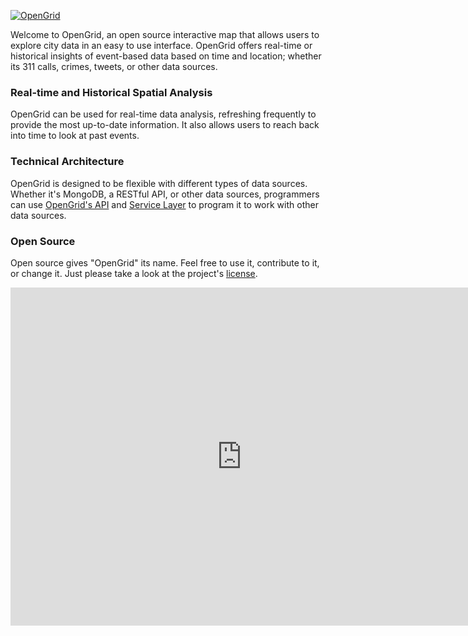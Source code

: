 [![OpenGrid](https://github.com/Chicago/opengrid/blob/dev/docs/media/OpenGrid_Logo_Horizontal_3Color.png)](https://chicago.opengrid.io/opengrid/)

<p>
Welcome to OpenGrid, an open source interactive map that allows users to explore city data in an easy to use interface. OpenGrid offers real-time or historical insights of event-based data based on time and location; whether its 311 calls, crimes, tweets, or other data sources.
</p>

<!--
This documentation provides a wide overview of OpenGrid, from how to explore data to detailed API documentation. 
n-->

### Real-time and Historical Spatial Analysis
OpenGrid can be used for real-time data analysis, refreshing frequently to provide the most up-to-date information. It also allows users to reach back into time to look at past events.

### Technical Architecture
OpenGrid is designed to be flexible with different types of data sources. Whether it's MongoDB, a RESTful API, or other data sources, programmers can use [OpenGrid's API](../system-administration/opengrid-api/#rest-service-resources) and [Service Layer](../system-administration/installation-and-setup/#service-layer) to program it to work with other data sources.

### Open Source
Open source gives "OpenGrid" its name. Feel free to use it, contribute to it, or change it. Just please take a look at the project's <a href="https://github.com/Chicago/opengrid/blob/master/LICENSE.md">license</a>.

<iframe width="740" height="541" src="https://www.youtube.com/embed/pzhmbtf2Vp8" frameborder="0" allow="autoplay; encrypted-media" allowfullscreen></iframe>

<br>
<br>
